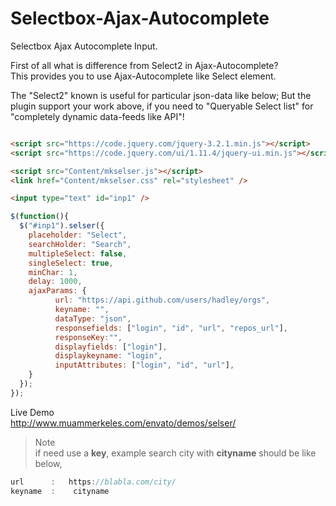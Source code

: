 # Selectbox-Ajax-Autocomplete
Selectbox Ajax Autocomplete Input.

First of all what is difference from Select2 in Ajax-Autocomplete?  
This provides you to use Ajax-Autocomplete like Select element.  

The "Select2" known is useful for particular json-data like below; 
But the plugin support your work above, if you need to "Queryable Select list" for "completely dynamic data-feeds like API"! 

   ```html

<script src="https://code.jquery.com/jquery-3.2.1.min.js"></script>  
<script src="https://code.jquery.com/ui/1.11.4/jquery-ui.min.js"></script>  

<script src="Content/mkselser.js"></script>  
<link href="Content/mkselser.css" rel="stylesheet" />  

<input type="text" id="inp1" />
   ```
     
       
  ```javascript
$(function(){
    $("#inp1").selser({  
      placeholder: "Select",  
      searchHolder: "Search",  
      multipleSelect: false,  
      singleSelect: true,  
      minChar: 1,  
      delay: 1000,  
      ajaxParams: {  
            url: "https://api.github.com/users/hadley/orgs",  
            keyname: "",  
            dataType: "json",  
            responsefields: ["login", "id", "url", "repos_url"],  
            responseKey:"",  
            displayfields: ["login"],  
            displaykeyname: "login",  
            inputAttributes: ["login", "id", "url"],  
      }  
    });  
});
  ``` 
   
   Live Demo  
    http://www.muammerkeles.com/envato/demos/selser/



 > Note  
 > if need use a **key**, example search city with  **cityname** should be like below,  
  ```javascript
  url      :   https://blabla.com/city/    
  keyname  :    cityname    
```
 

